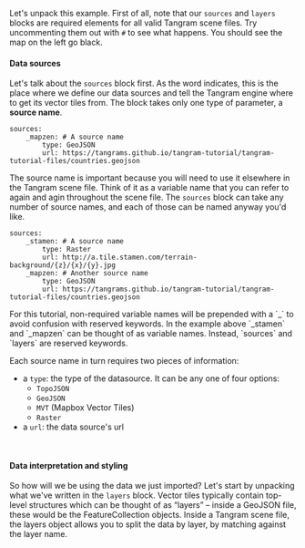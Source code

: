 Let's unpack this example. First of all, note that our `sources` and `layers` blocks are required elements for all valid Tangram scene files. Try uncommenting them out with `#` to see what happens. You should see the map on the left go black.

#### Data sources

Let's talk about the `sources` block first. As the word indicates, this is the place where we define our data sources and tell the Tangram engine where to get its vector tiles from. The block takes only one type of parameter, a <strong>source name</strong>.

<pre><code class="language-yaml">sources:
    &#95;mapzen: # A source name
        type: GeoJSON
        url: https://tangrams.github.io/tangram-tutorial/tangram-tutorial-files/countries.geojson
</code></pre>

The source name is important because you will need to use it elsewhere in the Tangram scene file. Think of it as a variable name that you can refer to again and agin throughout the scene file. The `sources` block can take any number of source names, and each of those can be named anyway you'd like.

<pre><code class="language-yaml">sources:
    &#95;stamen: # A source name
        type: Raster
        url: http://a.tile.stamen.com/terrain-background/{z}/{x}/{y}.jpg
    &#95;mapzen: # Another source name
        type: GeoJSON
        url: https://tangrams.github.io/tangram-tutorial/tangram-tutorial-files/countries.geojson
</code></pre>

<div class='alert-message'>For this tutorial, non-required variable names will be prepended with a `_` to avoid confusion with reserved keywords.
In the example above `_stamen` and `_mapzen` can be thought of as variable names. Instead, `sources` and `layers` are reserved keywords.</div>

Each source name in turn requires two pieces of information:

* a `type`: the type of the datasource. It can be any one of four options:
    * `TopoJSON`
    * `GeoJSON`
    * `MVT` (Mapbox Vector Tiles)
    * `Raster`
* a `url`: the data source's url

<br>

#### Data interpretation and styling

So how will we be using the data we just imported? Let's start by unpacking what we've written in the `layers` block. Vector tiles typically contain top-level structures which can be thought of as “layers” – inside a GeoJSON file, these would be the FeatureCollection objects. Inside a Tangram scene file, the layers object allows you to split the data by layer, by matching against the layer name.
